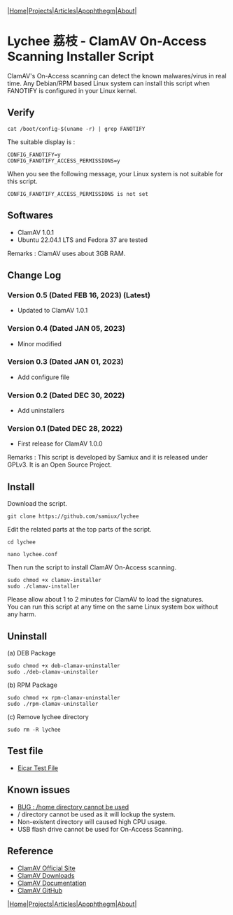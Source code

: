|[Home](/README.md)|[Projects](/projects.md)|[Articles](/articles.md)|[Apophthegm](/apophthegm.md)|[About](/about.md)|

# Lychee 荔枝 - ClamAV On-Access Scanning Installer Script

ClamAV's On-Access scanning can detect the known malwares/virus in real time.  Any Debian/RPM based Linux system can install this script when FANOTIFY is configured in your Linux kernel.

## Verify

```
cat /boot/config-$(uname -r) | grep FANOTIFY
```

The suitable display is :

```
CONFIG_FANOTIFY=y
CONFIG_FANOTIFY_ACCESS_PERMISSIONS=y
```

When you see the following message, your Linux system is not suitable for this script.

```
CONFIG_FANOTIFY_ACCESS_PERMISSIONS is not set
``` 

## Softwares

- ClamAV 1.0.1
- Ubuntu 22.04.1 LTS and Fedora 37 are tested

Remarks : ClamAV uses about 3GB RAM.

## Change Log

### Version 0.5 (Dated FEB 16, 2023) (Latest)  
- Updated to ClamAV 1.0.1  

### Version 0.4 (Dated JAN 05, 2023)   
- Minor modified  

### Version 0.3 (Dated JAN 01, 2023)   
- Add configure file  

### Version 0.2 (Dated DEC 30, 2022)   
- Add uninstallers  

### Version 0.1 (Dated DEC 28, 2022)   
- First release for ClamAV 1.0.0  

Remarks : This script is developed by Samiux and it is released under GPLv3.  It is an Open Source Project.

## Install

Download the script.
```
git clone https://github.com/samiux/lychee
```

Edit the related parts at the top parts of the script.
```
cd lychee

nano lychee.conf
```

Then run the script to install ClamAV On-Access scanning.
```
sudo chmod +x clamav-installer
sudo ./clamav-installer
```
Please allow about 1 to 2 minutes for ClamAV to load the signatures.   
You can run this script at any time on the same Linux system box without any harm.

## Uninstall

(a) DEB Package
```
sudo chmod +x deb-clamav-uninstaller
sudo ./deb-clamav-uninstaller
``` 

(b) RPM Package
```
sudo chmod +x rpm-clamav-uninstaller
sudo ./rpm-clamav-uninstaller
``` 

(c) Remove lychee directory
```
sudo rm -R lychee
```

## Test file
- [Eicar Test File](https://www.eicar.org/download-anti-malware-testfile/)  

## Known issues

- [BUG : /home directory cannot be used](https://github.com/Cisco-Talos/clamav/issues/799)
- / directory cannot be used as it will lockup the system.
- Non-existent directory will caused high CPU usage.
- USB flash drive cannot be used for On-Access Scanning.  

## Reference

- [ClamAV Official Site](https://www.clamav.net/)  
- [ClamAV Downloads](https://www.clamav.net/downloads)  
- [ClamAV Documentation](https://docs.clamav.net/)  
- [ClamAV GitHub](https://github.com/Cisco-Talos/clamav)  

|[Home](/README.md)|[Projects](/projects.md)|[Articles](/articles.md)|[Apophthegm](/apophthegm.md)|[About](/about.md)|
